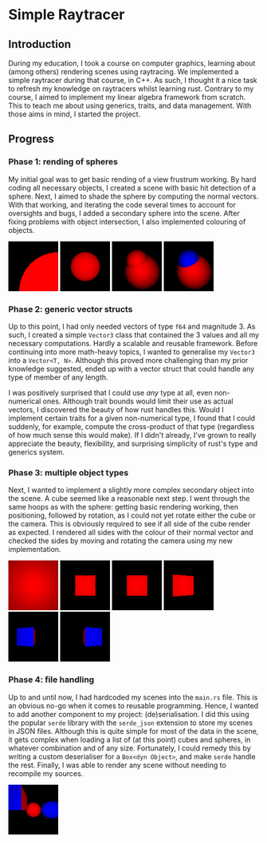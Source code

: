 # Simple Raytracer
## Introduction
During my education, I took a course on computer graphics, learning about (among others) 
rendering scenes using raytracing. We implemented a simple raytracer during that course, in C++. 
As such, I thought it a nice task to refresh my knowledge on raytracers whilst learning rust. 
Contrary to my course, I aimed to implement my linear algebra framework from scratch. This to 
teach me about using generics, traits, and data management. With those aims in mind, I started 
the project.

## Progress
### Phase 1: rending of spheres
My initial goal was to get basic rending of a view frustrum working. By hard coding all 
necessary objects, I created a scene with basic hit detection of a sphere. Next, I aimed to 
shade the sphere by computing the normal vectors. With that working, and iterating the code 
several times to account for oversights and bugs, I added a secondary sphere into the scene. 
After fixing problems with object intersection, I also implemented colouring of objects.

![image](result1.png)
![image](result2.png)
![image](result3.png)
![image](result4.png)

### Phase 2: generic vector structs
Up to this point, I had only needed vectors of type `f64` and magnitude 3. As such, I created a 
simple `Vector3` class that contained the 3 values and all my necessary computations. Hardly a 
scalable and reusable framework. Before continuing into more math-heavy topics, I wanted to 
generalise my `Vector3` into a `Vector<T, N>`. Although this proved more challenging than my 
prior knowledge suggested, ended up with a vector struct that could handle any type of member of 
any length. 

I was positively surprised that I could use _any_ type at all, even non-numerical ones. Although 
trait bounds would limit their use as actual vectors, I discovered the beauty of how rust 
handles this. Would I implement certain traits for a given non-numerical type, I found that I 
could suddenly, for example, compute the cross-product of that type (regardless of how much 
sense this would make). If I didn't already, I've grown to really appreciate the beauty, 
flexibility, and surprising simplicity of rust's type and generics system.

### Phase 3: multiple object types
Next, I wanted to implement a slightly more complex secondary object into the scene. A cube 
seemed like a reasonable next step. I went through the same hoops as with the sphere: getting 
basic rendering working, then positioning, followed by rotation, as I could not yet rotate
either the cube or the camera. This is obviously required to see if all side of the cube render 
as expected. I rendered all sides with the colour of their normal vector and checked the sides 
by moving and rotating the camera using my new implementation.

![image](result_cube_1.png)
![image](result_cube_2.png)
![image](result_cube_3.png)
![image](result_cube_4.png)
![image](result_cube_5.png)
![image](result_cube_6.png)

### Phase 4: file handling
Up to and until now, I had hardcoded my scenes into the `main.rs` file. This is an obvious no-go 
when it comes to reusable programming. Hence, I wanted to add another component to my project:
(de)serialisation. I did this using the popular `serde` library with the `serde_json` extension 
to store my scenes in JSON files. Although this is quite simple for most of the data in the 
scene, it gets complex when loading a list of (at this point) cubes and spheres, in whatever 
combination and of any size. Fortunately, I could remedy this by writing a custom deserialiser for 
a `Box<dyn Object>`, and make `serde` handle the rest. Finally, I was able to render any scene 
without needing to recompile my sources.

![image](result_file_handling.png)